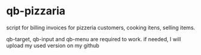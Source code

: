 # qb-pizzaria
script for billing invoices for pizzeria customers, cooking itens, selling items.

qb-target, qb-input and qb-menu are required to work. if needed, I will upload my used version on my github
